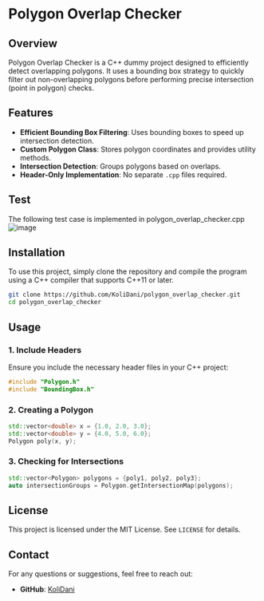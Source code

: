 # Polygon Overlap Checker

## Overview
Polygon Overlap Checker is a C++ dummy project designed to efficiently detect overlapping polygons. It uses a bounding box strategy to quickly filter out non-overlapping polygons before performing precise intersection (point in polygon) checks.

## Features
- **Efficient Bounding Box Filtering**: Uses bounding boxes to speed up intersection detection.
- **Custom Polygon Class**: Stores polygon coordinates and provides utility methods.
- **Intersection Detection**: Groups polygons based on overlaps.
- **Header-Only Implementation**: No separate `.cpp` files required.

## Test
The following test case is implemented in polygon_overlap_checker.cpp <br />
![image](https://github.com/user-attachments/assets/59921c8f-aea0-4bc4-98bf-135fbf91e594)

## Installation
To use this project, simply clone the repository and compile the program using a C++ compiler that supports C++11 or later.

```sh
git clone https://github.com/KoliDani/polygon_overlap_checker.git
cd polygon_overlap_checker
```

## Usage
### 1. Include Headers
Ensure you include the necessary header files in your C++ project:
```cpp
#include "Polygon.h"
#include "BoundingBox.h"
```

### 2. Creating a Polygon
```cpp
std::vector<double> x = {1.0, 2.0, 3.0};
std::vector<double> y = {4.0, 5.0, 6.0};
Polygon poly(x, y);
```

### 3. Checking for Intersections
```cpp
std::vector<Polygon> polygons = {poly1, poly2, poly3};
auto intersectionGroups = Polygon.getIntersectionMap(polygons);
```

## License
This project is licensed under the MIT License. See `LICENSE` for details.

## Contact
For any questions or suggestions, feel free to reach out:
- **GitHub**: [KoliDani](https://github.com/KoliDani)
